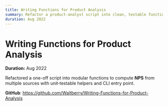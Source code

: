 ```yaml
---
title: Writing Functions for Product Analysis
summary: Refactor a product-analyst script into clean, testable functions to compute NPS.
duration: Aug 2022
---
```


# Writing Functions for Product Analysis

**Duration:** Aug 2022

Refactored a one-off script into modular functions to compute **NPS** from multiple sources with unit‑testable helpers and CLI entry point.

**GitHub**: <https://github.com/Waltberry/Writing-Functions-for-Product-Analysis>

